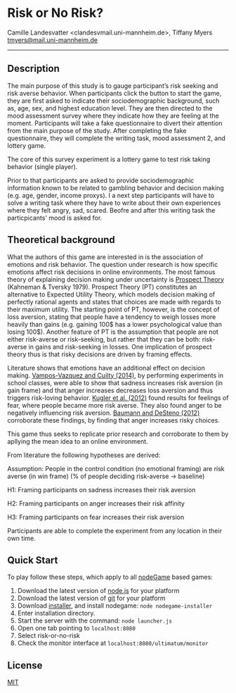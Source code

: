 # Risk or No Risk?

Camille Landesvatter <clandesvmail.uni-mannheim.de>, Tiffany Myers <tmyers@mail.uni-mannheim.de>

---

## Description

The main purpose of this study is to gauge participant’s risk seeking and risk averse behavior. When participants click the button to start the game, they are first asked to indicate their sociodemographic background, such as, age, sex, and highest education level. They are then directed to the mood assessment survey where they indicate how they are feeling at the moment. Participants will take a fake questionnaire to divert their attention from the main purpose of the study. After completing the fake questionnaire, they will complete the writing task, mood assessment 2, and lottery game. 

The core of this survey experiment is a lottery game to test risk taking behavior (single player).

Prior to that participants are asked to provide sociodemographic information known to be related to gambling behavior and decision making (e.g. age, gender, income proxys).
I  a next step participants will have to solve a writing task where they have to write about their own experiences where they felt angry, sad, scared.
Beofre and after this writing task the particpicants' mood is asked for. 

## Theoretical background 

What the authors of this game are interested in is the association of emotions and risk behavior. The question under research is how specific emotions affect risk decisions in online environments.
The most famous theory of explaining decision making under uncertainty is [Prospect Theory](http://en.wikipedia.org/wiki/Prospect_theory) (Kahneman & Tversky 1979). Prospect Theory (PT) constitutes an alternative to Expected Utility Theory, which models decision making of perfectly rational agents and states that choices are made with regards to their maximum utility. The starting point of PT, however, is the concept of loss aversion, stating that people have a tendency to weigh losses more heavily than gains (e.g. gaining 100$ has a lower psychological value than losing 100$). Another feature of PT is the assumption that people are not either risk-averse or risk-seeking, but rather that they can be both: risk-averse in gains and risk-seeking in losses. One implication of prospect theory thus is that risky decisions are driven by framing effects.

Literature shows that emotions have an additional effect on decision making. [Vampos-Vazquez and Cuilty (2014)](http://www.sciencedirect.com/science/article/abs/pii/S2214804314000196), by performing experiments in school classes, were able to show that sadness increases risk aversion (in gain frame) and that anger increases decreases loss aversion and thus triggers risk-loving behavior. [Kugler et al. (2012)](https://www.academia.edu/13129968/Emotion_decision_and_risk_Betting_on_gambles_versus_betting_on_people) found results for feelings of fear, where people became more risk averse. They also found anger to be negatively influencing risk aversion. [Baumann and DeSteno (2012)](https://psycnet.apa.org/record/2012-24952-001) corroborate these findings, by finding that anger increases risky choices.

This game thus seeks to replicate prior research and corroborate to them by apllying the mean idea to an online environment.

From literature the following hypotheses are derived:

Assumption: People in the control condition (no emotional framing) are risk averse (in win frame) (% of people deciding risk-averse -> baseline)

H1: Framing participants on sadness increases their risk aversion

H2: Framing participants on anger increases their risk affinity

H3: Framing participants on fear increases their risk aversion

Participants are able to complete the experiment from any location in their own time.


## Quick Start

To play follow these steps, which apply to all [nodeGame](http://github.com/nodeGame/nodegame) based games:

  1. Download the latest version of [node.js](http://nodejs.org) for
  your platform
  2. Download the latest version of [git](http://www.git-scm.com) for
  your platform
  3. Download [installer](http://nodegame.org/nodegame-installer.js), and install nodegame: `node nodegame-installer`
  4. Enter installation directory.
  5. Start the server with the command: `node launcher.js`
  6. Open one tab pointing to `localhost:8080`
  7. Select risk-or-no-risk
  8. Check the monitor interface at
  `localhost:8080/ultimatum/monitor`

## License

[MIT](LICENSE)

